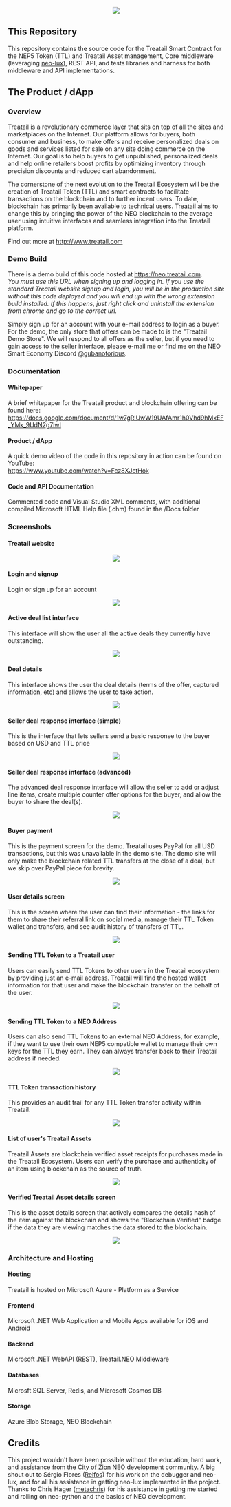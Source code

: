 <p align="center">
  <img src="Treatail.png" />
</p>

## This Repository
This repository contains the source code for the Treatail Smart Contract for the NEP5 Token (TTL) and Treatail Asset management, Core middleware (leveraging [neo-lux](https://github.com/Relfos/neo-lux)), REST API, and tests libraries and harness for both middleware and API implementations.

## The Product / dApp
### Overview
Treatail is a revolutionary commerce layer that sits on top of all the sites and marketplaces on the Internet.  Our platform allows for buyers, both consumer and business, to make offers and receive personalized deals on goods and services listed for sale on any site doing commerce on the Internet.  Our goal is to help buyers to get unpublished, personalized deals and help online retailers boost profits by optimizing inventory through precision discounts and reduced cart abandonment.

The cornerstone of the next evolution to the Treatail Ecosystem will be the creation of Treatail Token (TTL) and smart contracts to facilitate transactions on the blockchain and to further incent users.  To date, blockchain has primarily been available to technical users.  Treatail aims to change this by bringing the power of the NEO blockchain to the average user using intuitive interfaces and seamless integration into the Treatail platform.

Find out more at http://www.treatail.com

### Demo Build
There is a demo build of this code hosted at https://neo.treatail.com.              
_You must use this URL when signing up and logging in.  If you use the standard Treatail website signup and login, you will be in the production site without this code deployed and you will end up with the wrong extension build installed.  If this happens, just right click and uninstall the extension from chrome and go to the correct url._

Simply sign up for an account with your e-mail address to login as a buyer.  For the demo, the only store that offers can be made to is the "Treatail Demo Store".  We will respond to all offers as the seller, but if you need to gain access to the seller interface, please e-mail me or find me on the NEO Smart Economy Discord [@gubanotorious](https://discord.gg/zRq6Jba).

### Documentation
#### Whitepaper
A brief whitepaper for the Treatail product and blockchain offering can be found here:
https://docs.google.com/document/d/1w7gRlUwW19UAfAmr1h0Vhd9hMxEF_YMk_9UdN2g7lwI

#### Product / dApp 
A quick demo video of the code in this repository in action can be found on YouTube:                
https://www.youtube.com/watch?v=Fcz8XJctHok

#### Code and API Documentation 
Commented code and Visual Studio XML comments, with additional compiled Microsoft HTML Help file (.chm) found in the /Docs folder

### Screenshots
#### Treatail website
<p align="center">
  <img src="/Screenshots/website.png" />
</p>

#### Login and signup
Login or sign up for an account
<p align="center">
  <img src="/Screenshots/login.png" />
</p>

#### Active deal list interface
This interface will show the user all the active deals they currently have outstanding.
<p align="center">
  <img src="/Screenshots/activedeals.png" />
</p>

#### Deal details
This interface shows the user the deal details (terms of the offer, captured information, etc) and allows the user to take action.
<p align="center">
  <img src="/Screenshots/dealdetails.png" />
</p>

#### Seller deal response interface (simple)
This is the interface that lets sellers send a basic response to the buyer based on USD and TTL price
<p align="center">
  <img src="/Screenshots/dealresponse.png" />
</p>

#### Seller deal response interface (advanced)
The advanced deal response interface will allow the seller to add or adjust line items, create multiple counter offer options for the buyer, and allow the buyer to share the deal(s).
<p align="center">
  <img src="/Screenshots/dealadvancedresponse.png" />
</p>

#### Buyer payment
This is the payment screen for the demo.  Treatail uses PayPal for all USD transactions, but this was unavailable in the demo site.  The demo site will only make the blockchain related TTL transfers at the close of a deal, but we skip over PayPal piece for brevity.
<p align="center">
  <img src="/Screenshots/payment.png" />
</p>

#### User details screen
This is the screen where the user can find their information - the links for them to share their referral link on social media, manage their TTL Token wallet and transfers, and see audit history of transfers of TTL.
<p align="center">
  <img src="/Screenshots/userdetails.png" />
</p>

#### Sending TTL Token to a Treatail user
Users can easily send TTL Tokens to other users in the Treatail ecosystem by providing just an e-mail address.  Treatail will find the hosted wallet information for that user and make the blockchain transfer on the behalf of the user.
<p align="center">
  <img src="/Screenshots/sendtoken-treatail.png" />
</p>

#### Sending TTL Token to a NEO Address
Users can also send TTL Tokens to an external NEO Address, for example, if they want to use their own NEP5 compatible wallet to manage their own keys for the TTL they earn.  They can always transfer back to their Treatail address if needed.
<p align="center">
  <img src="/Screenshots/sendtoken-neo.png" />
</p>

#### TTL Token transaction history
This provides an audit trail for any TTL Token transfer activity within Treatail.
<p align="center">
  <img src="/Screenshots/ttlhistory.png" />
</p>

#### List of user's Treatail Assets
Treatail Assets are blockchain verified asset receipts for purchases made in the Treatail Ecosystem.  Users can verify the purchase and authenticity of an item using blockchain as the source of truth.
<p align="center">
  <img src="/Screenshots/assetlist.png" />
</p>

#### Verified Treatail Asset details screen
This is the asset details screen that actively compares the details hash of the item against the blockchain and shows the "Blockchain Verified" badge if the data they are viewing matches the data stored to the blockchain.
<p align="center">
  <img src="/Screenshots/verifiedassetdetails.png" />
</p>

### Architecture and Hosting
#### Hosting
Treatail is hosted on Microsoft Azure - Platform as a Service

#### Frontend
Microsoft .NET Web Application and Mobile Apps available for iOS and Android

#### Backend
Microsoft .NET WebAPI (REST), Treatail.NEO Middleware

#### Databases
Microsft SQL Server, Redis, and Microsoft Cosmos DB

#### Storage
Azure Blob Storage, NEO Blockchain

## Credits
This project wouldn't have been possible without the education, hard work, and assistance from the [City of Zion](https://github.com/CityOfZion) NEO development community.  A big shout out to Sérgio Flores ([Relfos](https://github.com/Relfos)) for his work on the debugger and neo-lux, and for all his assistance in getting neo-lux implemented in the project.  Thanks to Chris Hager ([metachris](https://github.com/metachris)) for his assistance in getting me started and rolling on neo-python and the basics of NEO development.



